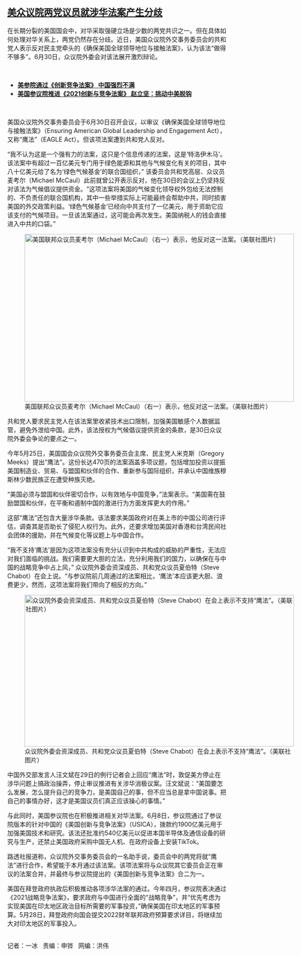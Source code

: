 <!--1625091360000-->
[美众议院两党议员就涉华法案产生分歧](https://www.rfa.org/mandarin/yataibaodao/junshiwaijiao/bx-06302021115404.html)
------

<p></p><p><span>在长期分裂的美国国会中，对华采取强硬立场是少数的两党共识之一。但在具体如何处理对华关系上，两党仍然存在分歧。近日，美国众议院外交事务委员会的共和党人表示反对民主党牵头的《确保美国全球领导地位与接触法案》，认为该法“做得不够多”。6月30日，众议院外委会对该法展开激烈辩论。</span></p><p><br/></p><ul><li><a href="https://www.rfa.org/mandarin/yataibaodao/zhengzhi/jt-06092021151300.html"><strong>美参院通过《创新竞争法案》 中国强烈不满</strong></a></li><li><strong><a href="https://www.rfa.org/mandarin/Xinwen/4-05282021085436.html">美国参议院推进《2021创新与竞争法案》 赵立坚：挑动中美脱钩</a></strong></li></ul><p><br/></p><p>美国众议院外交事务委员会于6月30日召开会议，以审议《确保美国全球领导地位与接触法案》（Ensuring American Global Leadership and Engagement Act），又称“鹰法”（EAGLE Act）。但该项法案遭到共和党人反对。</p><p>“我不认为这是一个强有力的法案，这只是个信息传递的法案，这是‘特洛伊木马’。该法案中有超过一百亿美元专门用于绿色能源和其他与气候变化有关的项目，其中八十亿美元给了名为‘绿色气候基金’的联合国组织，” 该委员会共和党高层、众议员麦考尔（Michael McCaul）此前就曾公开表示反对，他在30日的会议上仍坚持反对该法为气候倡议提供资金。“这项法案将美国的气候变化领导权外包给无法控制的、不负责任的联合国机构，其中一些举措实际上可能最终会帮助中共，同时损害美国的外交政策利益。‘绿色气候基金’已经向中共支付了一亿美元，用于资助它应该支付的气候项目。一旦该法案通过，这可能会再次发生。美国纳税人的钱会直接进入中共的口袋。”</p><p><span><figure class="image-richtext image-inline captioned" style="width:620px;"><img alt="美国联邦众议员麦考尔（Michael McCaul）（右一）表示，他反对这一法案。（美联社图片）" height="386" src="https://www.rfa.org/mandarin/yataibaodao/junshiwaijiao/bx-06302021115404.html/bx0630f.jpg/@@images/e56c3088-9c79-4459-8ec1-17587b27fafd.jpeg" title="bx0630f.jpg" width="620"/><figcaption class="image-caption">美国联邦众议员麦考尔（Michael McCaul）（右一）表示，他反对这一法案。（美联社图片）</figcaption><small></small></figure></span></p><p>共和党人要求民主党人在该法案里收紧技术出口限制，加强美国敏感个人数据监管，避免外泄给中国。此外，该法授权为气候倡议提供资金的条款，是30日众议院外委会争论的要点之一。</p><p>今年5月25日，美国国会众议院外交事务委员会主席、民主党人米克斯（Gregory Meeks）提出“鹰法”。这份长达470页的法案涵盖多项议题，包括增加投资以提振美国制造业、贸易、与盟国和伙伴的合作、重新参与国际组织，并承认中国维族穆斯林少数民族正在遭受种族灭绝。</p><p>“美国必须与盟国和伙伴密切合作，以有效地与中国竞争，”法案表示。“美国需在鼓励盟国和伙伴，在平衡和遏制中国的激进行为方面发挥更大的作用。”</p><p>这部“鹰法”还包含大量涉华条款。该法要求美国政府对在美上市的中国公司进行评估，调查其是否助长了侵犯人权行为。此外，还要求增加美国对香港和台湾民间社会团体的援助，并在气候变化等议题上与中国合作。</p><p>“我不支持‘鹰法’是因为这项法案没有充分认识到中共构成的威胁的严重性，无法应对我们面临的挑战。我们需要更大胆的立法，充分利用我们的国力，以确保在与中国的战略竞争中占上风，” 众议院外委会资深成员、共和党众议员夏伯特（Steve Chabot）在会上说。“与参议院前几周通过的法案相比，‘鹰法’本应该更大胆、浪费更少，然而，这项法案将我们带向了相反的方向。”</p><p><span><figure class="image-richtext image-inline captioned" style="width:620px;"><img alt="众议院外委会资深成员、共和党众议员夏伯特（Steve Chabot）在会上表示不支持“鹰法”。（美联社图片）" height="349" src="https://www.rfa.org/mandarin/yataibaodao/junshiwaijiao/bx-06302021115404.html/bx0630e.jpg/@@images/c2c80432-97be-4ce2-81dc-c98ceeaee34b.jpeg" title="bx0630e.jpg" width="620"/><figcaption class="image-caption">众议院外委会资深成员、共和党众议员夏伯特（Steve Chabot）在会上表示不支持“鹰法”。（美联社图片）</figcaption><small></small></figure></span></p><p>中国外交部发言人汪文斌在29日的例行记者会上回应“鹰法”时，敦促美方停止在涉华问题上搞政治操弄，停止审议推进有关涉华消极议案。汪文斌说：“美国要怎么发展，怎么提升自己的竞争力，是美国自己的事，但不应当总是拿中国说事。把自己的事情办好，这才是美国议员们真正应该操心的事情。”</p><p>与此同时，美国参议院也在积极推进相关对华法案。6月8日，参议院通过了参议院版本的针对中国的《美国创新与竞争法案》（USICA），拨款约1900亿美元用于加强美国技术和研究。该法还批准约540亿美元以促进本国半导体及通信设备的研究与生产，还禁止美国政府采购中国无人机、在政府设备上安装TikTok。</p><p>路透社报道称，众议院外交事务委员会的一名助手说，委员会中的两党将就“鹰法”进行合作，希望能于本月通过该法案。该项法案将与众议院其它委员会正在审议的法案合并，并最终与参议院提出的《美国创新与竞争法案》合二为一。</p><p>美国在拜登政府执政后积极推动各项涉华法案的通过。今年四月，参议院表决通过《2021战略竞争法案》，要求政府与中国进行全面的“战略竞争”，并“优先考虑为实现美国在印太地区政治目标所需要的军事投资，”确保美国在印太地区的军事预算。5月28日，拜登政府向国会提交2022财年联邦政府预算要求详目，将继续加大对印太地区的军事投入。</p><p><br/>记者：一冰   责编：申铧   网编：洪伟</p>
